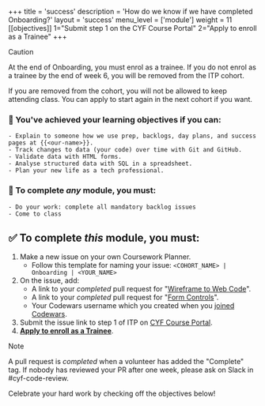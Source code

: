 +++
title = 'success'
description = 'How do we know if we have completed Onboarding?'
layout = 'success'
menu_level = ['module']
weight = 11
[[objectives]]
1="Submit step 1 on the CYF Course Portal"
2="Apply to enroll as a Trainee"
+++

> [!CAUTION]
>
> At the end of Onboarding, you must enrol as a trainee. If you do not enrol as a trainee by the end of week 6, you will be removed from the ITP cohort.
>
> If you are removed from the cohort, you will not be allowed to keep attending class. You can apply to start again in the next cohort if you want.

### 🎯 You've achieved your learning objectives if you can:

```objectives
- Explain to someone how we use prep, backlogs, day plans, and success pages at {{<our-name>}}.
- Track changes to data (your code) over time with Git and GitHub.
- Validate data with HTML forms.
- Analyse structured data with SQL in a spreadsheet.
- Plan your new life as a tech professional.
```

### 💯 To complete _any_ module, you must:

```objectives
- Do your work: complete all mandatory backlog issues
- Come to class
```

## ✅ To complete _this_ module, you must:

1. Make a new issue on your own Coursework Planner.
   - Follow this template for naming your issue: `<COHORT_NAME> | Onboarding | <YOUR_NAME>`
1. On the issue, add:
   - A link to your _completed_ pull request for "[Wireframe to Web Code](https://github.com/CodeYourFuture/Module-Onboarding/issues/17)".
   - A link to your _completed_ pull request for "[Form Controls](https://github.com/CodeYourFuture/Module-Onboarding/issues/19)".
   - Your Codewars username which you created when you [joined Codewars](https://github.com/CodeYourFuture/Module-Onboarding/issues/39).
1. Submit the issue link to step 1 of ITP on [CYF Course Portal](https://application-process.codeyourfuture.io/).
1. **[Apply to enroll as a Trainee](https://forms.gle/vRuofa7aeL5DsbhGA)**.

> [!NOTE]
> A pull request is _completed_ when a volunteer has added the "Complete" tag. If nobody has reviewed your PR after one week, please ask on Slack in #cyf-code-review.

Celebrate your hard work by checking off the objectives below!
